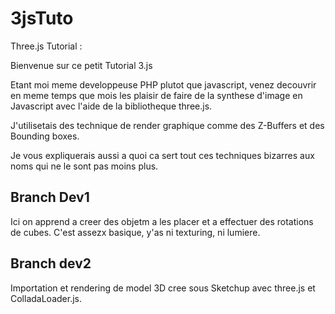3jsTuto
=======

Three.js Tutorial :

Bienvenue sur ce petit Tutorial 3.js

Etant moi meme developpeuse PHP plutot que javascript, venez decouvrir en meme temps que mois les plaisir de faire de
la synthese d'image en Javascript avec l'aide de la bibliotheque three.js.

J'utilisetais des technique de render graphique comme des Z-Buffers et des Bounding boxes.

Je vous expliquerais aussi a quoi ca sert tout ces techniques bizarres aux noms qui ne le sont pas moins plus.


Branch Dev1 
-

Ici on apprend a creer des objetm a les placer et a effectuer des rotations de cubes.
C'est assezx basique, y'as ni texturing, ni lumiere.

Branch dev2
-

Importation et rendering de model 3D cree sous Sketchup avec three.js et ColladaLoader.js.
